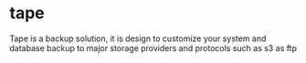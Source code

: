 # tape
Tape is a backup solution, it is design to customize your system and database backup to major storage providers and protocols such as s3 as ftp
